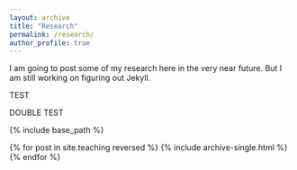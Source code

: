 ```yaml
---
layout: archive
title: "Research"
permalink: /research/
author_profile: true
---
```


I am going to post some of my research here in the very near future. But I am still working on figuring out Jekyll.

TEST

DOUBLE TEST

{% include base_path %}

{% for post in site.teaching reversed %}
  {% include archive-single.html %}
{% endfor %}
